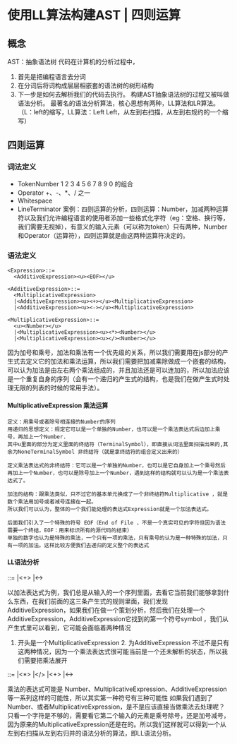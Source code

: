 # 使用LL算法构建AST | 四则运算

## 概念

AST：抽象语法树 代码在计算机的分析过程中，

1. 首先是把编程语言去分词
2. 在分词后将词构成层层相嵌套的语法树的树形结构
3. 下一步是如何去解析我们的代码去执行。 构建AST抽象语法树的过程又被叫做语法分析。 最著名的语法分析算法，核心思想有两种，LL算法和LR算法。（L：left的缩写，LL算法：Left Left，从左到右扫描，从左到右规约的一个缩写）

## 四则运算

### 词法定义

* TokenNumber 1 2 3 4 5 6 7 8 9 0 的组合
* Operator +、-、*、/ 之一
* Whitespace
  <SP>
* LineTerminator
  <LF> <CR>
  案例：四则运算的分析，四则运算：Number，加减两种运算符以及我们允许编程语言的使用者添加一些格式化字符（eg：空格、换行等，我们需要无视掉），有意义的输入元素（可以称为token）只有两种，Number和Operator（运算符），四则运算就是由这两种运算符决定的。

### 语法定义

    <Expression>::=
      <AdditiveExpression><u><EOF></u>
    
    <AdditiveExpression>::=
      <MultiplicativeExpression>
      |<AdditiveExpression><u><+></u><MultiplicativeExpression>
      |<AdditiveExpression><u><-></u><MultiplicativeExpression>

    <MultiplicativeExpression>::=
      <u><Number></u>
      |<MultiplicativeExpression><u><*><Number></u>
      |<MultiplicativeExpression><u></><Number></u>

因为加号和乘号，加法和乘法有一个优先级的关系，所以我们需要用在js部分的产生式去定义它的加法和乘法运算，所以我们需要把加减乘除做成一个嵌套的结构，可以认为加法是由左右两个乘法组成的，并且加法还是可以连加的，所以加法应该是一个重复自身的序列（会有一个递归的产生式的结构，也是我们在做产生式时处理无限的列表的时候的常用手法）。

#### MultiplicativeExpression 乘法运算

    定义：用乘号或者除号相连接的Number的序列
    用递归的思想定义：规定它可以是一个单独的Number，也可以是一个乘法表达式后边加上乘号，再加上一个Number.
    其中u里面的部分为定义里面的终结符（TerminalSymbol），即直接从词法里面扫描出来的,其余为NoneTerminalSymbol 非终结符（就是拿终结符的组合定义出来的） 

    定义乘法表达式的非终结符：它可以是一个单独的Number，也可以是它自身加上一个乘号然后再加上一个Number，也可以是除号加上一个Number，遇到这样的结构就可以认为是一个乘法表达式了。

    加法的结构：跟乘法类似，只不过它的基本单元换成了一个非终结符Multiplicative ，就是数个乘法用加号或者减号连接在一起。
    所以我们可以认为，整体的一个我们能处理的表达式Expression就是一个加法表达式。

    后面我们引入了一个特殊的符号 EOF（End of File ，不是一个真实可见的字符但因为语法需要一个终结，EOF：用来标识所有的源代码的结束）
    单独的数字也认为是特殊的乘法，一个只有一项的乘法，只有乘号的认为是一种特殊的加法，只有一项的加法。这样比较方便我们去递归的定义整个的表达式 

#### LL语法分析

<AdditiveExpression>::=
<MultiplicativeExpression>
|<AdditiveExpression><+><MultiplicativeExpression>
|<AdditiveExpression><-><MultiplicativeExpression>

以加法表达式为例，我们总是从输入的一个序列里面，去看它当前我们能够拿到什么东西，在我们前面的这三条产生式的规则里面，我们发现
AdditiveExpression，如果我们在做一个策划分析，然后我们在处理一个AdditiveExpression，AdditiveExpression它找到的第一个符号symbol ，我们从产生式里可以看到，它可能会面临着两种情况

1. 开头是一个MultiplicativeExpression 2. 为AdditiveExpression 不过不是只有这两种情况，因为一个乘法表达式很可能当前是一个还未解析的状态，所以我们需要把乘法展开

<AdditiveExpression>::=
<Number>
|<MultiplicativeExpression><*><Number>
|<MultiplicativeExpression></><Number>
|<AdditiveExpression><+><MultiplicativeExpression>
|<AdditiveExpression><-><MultiplicativeExpression>

乘法的表达式可能是 Number、MultiplicativeExpression、AdditiveExpression等一系列这样的可能性，所以其实第一种符号有三种可能性
如果我们遇到了Number、或者MultiplicativeExpression，是不是应该直接当做乘法去处理呢？只看一个字符是不够的，需要看它第二个输入的元素是乘号除号，还是加号减号，因为原来的MultiplicativeExpression还是在的。所以我们这样就可以得到一个从左到右扫描从左到右归并的语法分析的算法，即LL语法分析。

  


  
